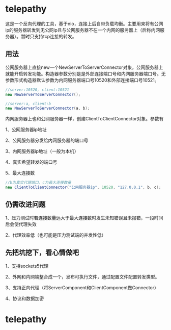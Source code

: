 # telepathy

这是一个反向代理的工具，基于nio，连接上后自带负载均衡。主要用来将有公网ip的服务器转发到无公网ip且与公网服务器不在一个内网的服务器上（后称内网服务器）。暂时只支持tcp连接的转发。

## 用法

公网服务器上直接new一个NewServerToServerConnector对象，公网服务器上就能开启转发功能。构造器参数分别是是外部连接端口号和内网服务器端口号。无参数形式构造器默认参数为内网服务器端口号10520和外部连接端口号10521。

~~~ java
//server:10520, client:10521
new NewServerToServerConnector();

//server:a, client:b
new NewServerToServerConnector(a, b);
~~~

内网服务器上也和公网服务器一样，创建ClientToClientConnector对象。参数有

1、公网服务器ip地址

2、公网服务器分发给内网服务器的端口号

3、内网服务器ip地址（一般为本机）

4、真实希望转发的端口号

5、最大连接数

~~~ java
//b为真实代理端口，c为最大连接数量
new ClientToClientConnector("公网服务器ip", 10520, "127.0.0.1", b, c);
~~~

## 仍需改进问题

1、压力测试时若连接数量远大于最大连接数时发生未知错误且未报错，一段时间后会使代理失效

2、代理效率低（也可能是压力测试端的并发性低）

## 先把坑挖下，看心情做吧

1、支持sockets5代理

2、外网和内网端整合成一个，发布可执行文件，通过配置文件配置转发类型。

3、支持正向代理（将ServerComponent和ClientComponent做Connector）

4、协议和数据加密


# telepathy
